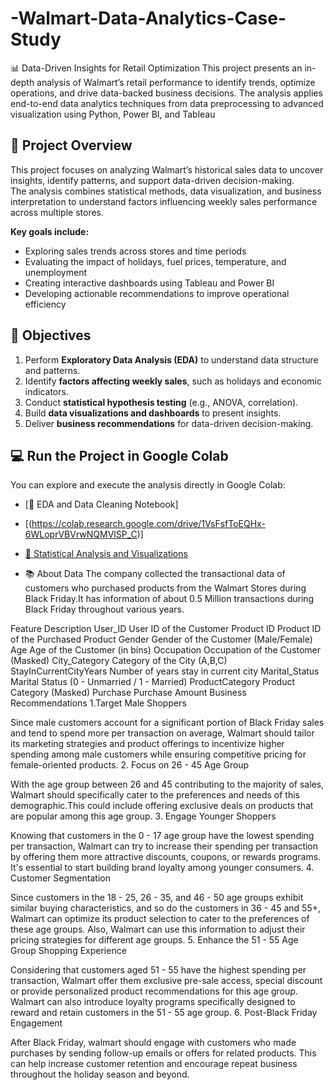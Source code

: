 # -Walmart-Data-Analytics-Case-Study
📊 Data-Driven Insights for Retail Optimization  This project presents an in-depth analysis of Walmart’s retail performance to identify trends, optimize operations, and drive data-backed business decisions. The analysis applies end-to-end data analytics techniques from data preprocessing to advanced visualization using Python, Power BI, and Tableau
## 🚀 Project Overview

This project focuses on analyzing Walmart’s historical sales data to uncover insights, identify patterns, and support data-driven decision-making.  
The analysis combines statistical methods, data visualization, and business interpretation to understand factors influencing weekly sales performance across multiple stores.

**Key goals include:**
- Exploring sales trends across stores and time periods  
- Evaluating the impact of holidays, fuel prices, temperature, and unemployment  
- Creating interactive dashboards using Tableau and Power BI  
- Developing actionable recommendations to improve operational efficiency
## 🎯 Objectives

1. Perform **Exploratory Data Analysis (EDA)** to understand data structure and patterns.  
2. Identify **factors affecting weekly sales**, such as holidays and economic indicators.  
3. Conduct **statistical hypothesis testing** (e.g., ANOVA, correlation).  
4. Build **data visualizations and dashboards** to present insights.  
5. Deliver **business recommendations** for data-driven decision-making.  
## 💻 Run the Project in Google Colab

You can explore and execute the analysis directly in Google Colab:

- [🔗 EDA and Data Cleaning Notebook]
- [(https://colab.research.google.com/drive/1VsFsfToEQHx-6WLoprVBVrwNQMVlSP_C)]
- [🔗 Statistical Analysis and Visualizations]((https://colab.research.google.com/drive/1VsFsfToEQHx-6WLoprVBVrwNQMVlSP_C))

- 📚 About Data
The company collected the transactional data of customers who purchased products from the Walmart Stores during Black Friday.It has information of about 0.5 Million transactions during Black Friday throughout various years.

Feature	Description
User_ID	User ID of the Customer
Product ID	Product ID of the Purchased Product
Gender	Gender of the Customer (Male/Female)
Age	Age of the Customer (in bins)
Occupation	Occupation of the Customer (Masked)
City_Category	Category of the City (A,B,C)
StayInCurrentCityYears	Number of years stay in current city
Marital_Status	Marital Status (0 - Unmarried / 1 - Married)
ProductCategory	Product Category (Masked)
Purchase	Purchase Amount
Business Recommendations
1.Target Male Shoppers

Since male customers account for a significant portion of Black Friday sales and tend to spend more per transaction on average, Walmart should tailor its marketing strategies and product offerings to incentivize higher spending among male customers while ensuring competitive pricing for female-oriented products.
2. Focus on 26 - 45 Age Group

With the age group between 26 and 45 contributing to the majority of sales, Walmart should specifically cater to the preferences and needs of this demographic.This could include offering exclusive deals on products that are popular among this age group.
3. Engage Younger Shoppers

Knowing that customers in the 0 - 17 age group have the lowest spending per transaction, Walmart can try to increase their spending per transaction by offering them more attractive discounts, coupons, or rewards programs. It's essential to start building brand loyalty among younger consumers.
4. Customer Segmentation

Since customers in the 18 - 25, 26 - 35, and 46 - 50 age groups exhibit similar buying characteristics, and so do the customers in 36 - 45 and 55+, Walmart can optimize its product selection to cater to the preferences of these age groups. Also, Walmart can use this information to adjust their pricing strategies for different age groups.
5. Enhance the 51 - 55 Age Group Shopping Experience

Considering that customers aged 51 - 55 have the highest spending per transaction, Walmart offer them exclusive pre-sale access, special discount or provide personalized product recommendations for this age group. Walmart can also introduce loyalty programs specifically designed to reward and retain customers in the 51 - 55 age group.
6. Post-Black Friday Engagement

After Black Friday, walmart should engage with customers who made purchases by sending follow-up emails or offers for related products. This can help increase customer retention and encourage repeat business throughout the holiday season and beyond.
  

